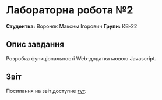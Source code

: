# Лабораторна робота №2

**Студентка:** Вороняк Максим Ігорович 
**Групи:** КВ-22

## Опис завдання

Розробка функціональності Web-додатка мовою Javascript.

## Звіт

Посилання на звіт доступне [тут](https://docs.google.com/document/d/1YizRDBX9ZV81I_3bRjS97Lz3jlxkq_n1i7NWkd4Kr-E/edit?tab=t.0).
